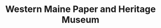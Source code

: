---
layout: repo
title: "Western Maine Paper and Heritage Museum"
id: 2815
permalink: repos/2815/
---